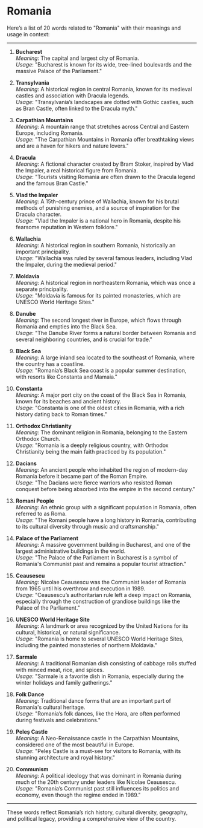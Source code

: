 # Romania

Here’s a list of 20 words related to "Romania" with their meanings and usage in context:

---

1. **Bucharest**  
   *Meaning*: The capital and largest city of Romania.  
   *Usage*: "Bucharest is known for its wide, tree-lined boulevards and the massive Palace of the Parliament."

2. **Transylvania**  
   *Meaning*: A historical region in central Romania, known for its medieval castles and association with Dracula legends.  
   *Usage*: "Transylvania’s landscapes are dotted with Gothic castles, such as Bran Castle, often linked to the Dracula myth."

3. **Carpathian Mountains**  
   *Meaning*: A mountain range that stretches across Central and Eastern Europe, including Romania.  
   *Usage*: "The Carpathian Mountains in Romania offer breathtaking views and are a haven for hikers and nature lovers."

4. **Dracula**  
   *Meaning*: A fictional character created by Bram Stoker, inspired by Vlad the Impaler, a real historical figure from Romania.  
   *Usage*: "Tourists visiting Romania are often drawn to the Dracula legend and the famous Bran Castle."

5. **Vlad the Impaler**  
   *Meaning*: A 15th-century prince of Wallachia, known for his brutal methods of punishing enemies, and a source of inspiration for the Dracula character.  
   *Usage*: "Vlad the Impaler is a national hero in Romania, despite his fearsome reputation in Western folklore."

6. **Wallachia**  
   *Meaning*: A historical region in southern Romania, historically an important principality.  
   *Usage*: "Wallachia was ruled by several famous leaders, including Vlad the Impaler, during the medieval period."

7. **Moldavia**  
   *Meaning*: A historical region in northeastern Romania, which was once a separate principality.  
   *Usage*: "Moldavia is famous for its painted monasteries, which are UNESCO World Heritage Sites."

8. **Danube**  
   *Meaning*: The second longest river in Europe, which flows through Romania and empties into the Black Sea.  
   *Usage*: "The Danube River forms a natural border between Romania and several neighboring countries, and is crucial for trade."

9. **Black Sea**  
   *Meaning*: A large inland sea located to the southeast of Romania, where the country has a coastline.  
   *Usage*: "Romania’s Black Sea coast is a popular summer destination, with resorts like Constanta and Mamaia."

10. **Constanta**  
   *Meaning*: A major port city on the coast of the Black Sea in Romania, known for its beaches and ancient history.  
   *Usage*: "Constanta is one of the oldest cities in Romania, with a rich history dating back to Roman times."

11. **Orthodox Christianity**  
   *Meaning*: The dominant religion in Romania, belonging to the Eastern Orthodox Church.  
   *Usage*: "Romania is a deeply religious country, with Orthodox Christianity being the main faith practiced by its population."

12. **Dacians**  
   *Meaning*: An ancient people who inhabited the region of modern-day Romania before it became part of the Roman Empire.  
   *Usage*: "The Dacians were fierce warriors who resisted Roman conquest before being absorbed into the empire in the second century."

13. **Romani People**  
   *Meaning*: An ethnic group with a significant population in Romania, often referred to as Roma.  
   *Usage*: "The Romani people have a long history in Romania, contributing to its cultural diversity through music and craftsmanship."

14. **Palace of the Parliament**  
   *Meaning*: A massive government building in Bucharest, and one of the largest administrative buildings in the world.  
   *Usage*: "The Palace of the Parliament in Bucharest is a symbol of Romania's Communist past and remains a popular tourist attraction."

15. **Ceausescu**  
   *Meaning*: Nicolae Ceausescu was the Communist leader of Romania from 1965 until his overthrow and execution in 1989.  
   *Usage*: "Ceausescu’s authoritarian rule left a deep impact on Romania, especially through the construction of grandiose buildings like the Palace of the Parliament."

16. **UNESCO World Heritage Site**  
   *Meaning*: A landmark or area recognized by the United Nations for its cultural, historical, or natural significance.  
   *Usage*: "Romania is home to several UNESCO World Heritage Sites, including the painted monasteries of northern Moldavia."

17. **Sarmale**  
   *Meaning*: A traditional Romanian dish consisting of cabbage rolls stuffed with minced meat, rice, and spices.  
   *Usage*: "Sarmale is a favorite dish in Romania, especially during the winter holidays and family gatherings."

18. **Folk Dance**  
   *Meaning*: Traditional dance forms that are an important part of Romania's cultural heritage.  
   *Usage*: "Romania’s folk dances, like the Hora, are often performed during festivals and celebrations."

19. **Peleș Castle**  
   *Meaning*: A Neo-Renaissance castle in the Carpathian Mountains, considered one of the most beautiful in Europe.  
   *Usage*: "Peleș Castle is a must-see for visitors to Romania, with its stunning architecture and royal history."

20. **Communism**  
   *Meaning*: A political ideology that was dominant in Romania during much of the 20th century under leaders like Nicolae Ceausescu.  
   *Usage*: "Romania’s Communist past still influences its politics and economy, even though the regime ended in 1989."

---

These words reflect Romania’s rich history, cultural diversity, geography, and political legacy, providing a comprehensive view of the country.
